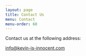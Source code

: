```yaml
---
layout: page
title: Contact Us
menu: Contact
menu-order: 60
---
```

Contact us at the following address:

info@kevin-is-innocent.com